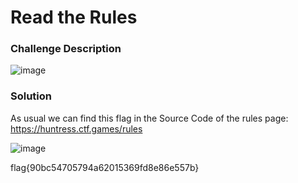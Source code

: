 # Read the Rules

### Challenge Description
![image](https://github.com/LazyTitan33/CTF-Writeups/assets/80063008/aedaaa9c-cea5-4a8c-9b5a-de65392be143)

### Solution
As usual we can find this flag in the Source Code of the rules page:
https://huntress.ctf.games/rules

![image](https://github.com/LazyTitan33/CTF-Writeups/assets/80063008/4154ac87-fcd5-4006-a206-6e0093d7f29b)

flag{90bc54705794a62015369fd8e86e557b}
